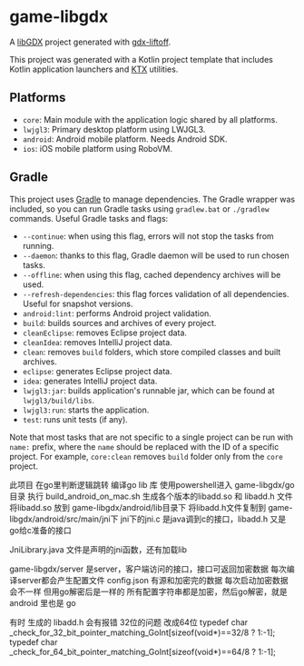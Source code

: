 # game-libgdx

A [libGDX](https://libgdx.com/) project generated with [gdx-liftoff](https://github.com/tommyettinger/gdx-liftoff).

This project was generated with a Kotlin project template that includes Kotlin application launchers and [KTX](https://libktx.github.io/) utilities.

## Platforms

- `core`: Main module with the application logic shared by all platforms.
- `lwjgl3`: Primary desktop platform using LWJGL3.
- `android`: Android mobile platform. Needs Android SDK.
- `ios`: iOS mobile platform using RoboVM.

## Gradle

This project uses [Gradle](http://gradle.org/) to manage dependencies.
The Gradle wrapper was included, so you can run Gradle tasks using `gradlew.bat` or `./gradlew` commands.
Useful Gradle tasks and flags:

- `--continue`: when using this flag, errors will not stop the tasks from running.
- `--daemon`: thanks to this flag, Gradle daemon will be used to run chosen tasks.
- `--offline`: when using this flag, cached dependency archives will be used.
- `--refresh-dependencies`: this flag forces validation of all dependencies. Useful for snapshot versions.
- `android:lint`: performs Android project validation.
- `build`: builds sources and archives of every project.
- `cleanEclipse`: removes Eclipse project data.
- `cleanIdea`: removes IntelliJ project data.
- `clean`: removes `build` folders, which store compiled classes and built archives.
- `eclipse`: generates Eclipse project data.
- `idea`: generates IntelliJ project data.
- `lwjgl3:jar`: builds application's runnable jar, which can be found at `lwjgl3/build/libs`.
- `lwjgl3:run`: starts the application.
- `test`: runs unit tests (if any).

Note that most tasks that are not specific to a single project can be run with `name:` prefix, where the `name` should be replaced with the ID of a specific project.
For example, `core:clean` removes `build` folder only from the `core` project.


此项目 在go里判断逻辑跳转
编译go lib 库
使用powershell进入 game-libgdx/go 目录
执行 build_android_on_mac.sh
生成各个版本的libadd.so 和 libadd.h 文件
将libadd.so 放到 game-libgdx/android/lib目录下
将libadd.h文件复制到 game-libgdx/android/src/main/jni下
jni下的jni.c 是java调到c的接口，libadd.h 又是go给c准备的接口

JniLibrary.java 文件是声明的jni函数，还有加载lib

game-libgdx/server 是server，客户端访问的接口，接口可返回加密数据
每次编译server都会产生配置文件 config.json 有源和加密完的数据
每次启动加密数据会不一样 但用go解密后是一样的
所有配置字符串都是加密，然后go解密，就是 android 里也是 go

有时 生成的 libadd.h 会有报错 32位的问题 改成64位
typedef char _check_for_32_bit_pointer_matching_GoInt[sizeof(void*)==32/8 ? 1:-1];
typedef char _check_for_64_bit_pointer_matching_GoInt[sizeof(void*)==64/8 ? 1:-1];
